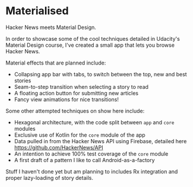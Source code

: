 # Materialised
Hacker News meets Material Design.

In order to showcase some of the cool techniques detailed in Udacity's Material Design course, I've created a small app that lets you browse Hacker News.

Material effects that are planned include:
- Collapsing app bar with tabs, to switch between the top, new and best stories
- Seam-to-step transition when selecting a story to read
- A floating action button for submitting new articles
- Fancy view animations for nice transitions!

Some other attempted techniques on show here include:
- Hexagonal architecture, with the code split between `app` and `core` modules
- Exclusive use of Kotlin for the `core` module of the app
- Data pulled in from the Hacker News API using Firebase, detailed here https://github.com/HackerNews/API
- An intention to achieve 100% test coverage of the `core` module
- A first draft of a pattern I like to call Android-as-a-factory

Stuff I haven't done yet but am planning to includes Rx integration and proper lazy-loading of story details.
